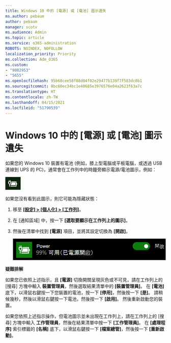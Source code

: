 ```yaml
---
title: Windows 10 中的 [電源] 或 [電池] 圖示遺失
ms.author: pebaum
author: pebaum
manager: scotv
ms.audience: Admin
ms.topic: article
ms.service: o365-administration
ROBOTS: NOINDEX, NOFOLLOW
localization_priority: Priority
ms.collection: Adm_O365
ms.custom:
- "9002953"
- "5655"
ms.openlocfilehash: 95b68cee58f88d04f02e29477b139f7f583dc0b1
ms.sourcegitcommit: 8bc60ec34bc1e40685e3976576e04a2623f63a7c
ms.translationtype: HT
ms.contentlocale: zh-TW
ms.lasthandoff: 04/15/2021
ms.locfileid: "51790539"
---
```

# <a name="power-or-battery-icon-missing-in-windows-10"></a>Windows 10 中的 [電源] 或 [電池] 圖示遺失

如果您的 Windows 10 裝置有電池 (例如，膝上型電腦或平板電腦，或透過 USB 連線到 UPS 的 PC)，通常會在工作列中的時鐘旁顯示電源/電池圖示，例如：

![電池圖示](media/battery-icon.png)

如果您沒有看到此圖示，則它可能為隱藏狀態：

1. 移至 **[[設定] > [個人化] > [工作列]](ms-settings:taskbar?activationSource=GetHelp)**。

2. 在 [通知區域] 中，按一下 **[選取要顯示在工作列上的圖示]**。

3. 然後在清單中找到 **[電源]** 項目，並將其設定切換為 **[開啟]**。

    ![在工作列中顯示電源圖示](media/power-icon-on.png)

**疑難排解**

如果您已依照上述指示，且 **[電源]** 切換開關呈現灰色或不可見，請在工作列上的 [搜尋] 方塊中輸入 **裝置管理員**，然後選取結果清單中的 **[裝置管理員]**。 在 **[電池]** 底下，以滑鼠右鍵按一下您裝置的電池，按一下 **[停用]**，然後按一下 **[是]**。 請稍候幾秒，然後以滑鼠右鍵按一下電池，然後按一下 **[啟用]**。 然後重新啟動您的裝置。

如果您依照上述指示操作，但電池圖示並未出現在工作列上，請在工作列上的 [搜尋] 方塊中輸入 **工作管理員**，然後在結果清單中按一下 **[工作管理員]**。 在 **[處理程序]** 索引標籤的 **[名稱]** 底下，以滑鼠右鍵按一下 **[檔案總管]**，然後按一下 **[重新啟動]**。
